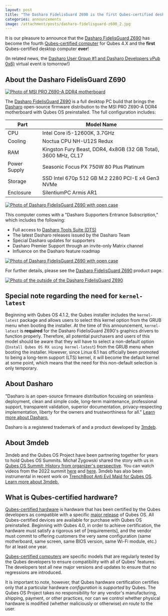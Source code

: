 ```yaml
---
layout: post
title: "The Dasharo FidelisGuard Z690 is the first Qubes-certified desktop computer!"
categories: announcements
image: /attachment/posts/dasharo-fidelisguard-z690_2.jpg
---
```


It is our pleasure to announce that the [Dasharo FidelisGuard Z690](https://3mdeb.com/shop/open-source-hardware/dasharo-fidelisguard-z690-qubes-os-certified/) has become the fourth [Qubes-certified computer](/doc/certified-hardware/) for Qubes 4.X and the **first** Qubes-certified desktop computer **ever**!

(In related news, the [Dasharo User Group #1 and Dasharo Developers vPub 0x6)](/news/2023/03/15/dasharo-user-group-1) virtual event is tomorrow!)

## About the Dasharo FidelisGuard Z690

[![Photo of MSI PRO Z690-A DDR4 motherboard](/attachment/posts/dasharo-fidelisguard-z690_1.jpg)](https://3mdeb.com/shop/open-source-hardware/dasharo-fidelisguard-z690-qubes-os-certified/)

The [Dasharo FidelisGuard Z690](https://3mdeb.com/shop/open-source-hardware/dasharo-fidelisguard-z690-qubes-os-certified/) is a full desktop PC build that brings the [Dasharo](https://dasharo.com/) open-source firmware distribution to the MSI PRO Z690-A DDR4 motherboard with Qubes OS preinstalled. The full configuration includes:

| Part         | Model Name                                                     |
|------------- | -------------------------------------------------------------- |
| CPU	         | Intel Core i5-12600K, 3.7GHz                                   |
| Cooling	     | Noctua CPU NH-U12S Redux                                       |
| RAM	         | Kingston Fury Beast, DDR4, 4x8GB (32 GB Total), 3600 MHz, CL17 |
| Power Supply | Seasonic Focus PX 750W 80 Plus Platinum                        |
| Storage      | SSD Intel 670p 512 GB M.2 2280 PCI-E x4 Gen3 NVMe              |
| Enclosure	   | SilentiumPC Armis AR1                                          |

[![Photo of Dasharo FidelisGuard Z690 with open case](/attachment/posts/dasharo-fidelisguard-z690_2.jpg)](https://3mdeb.com/shop/open-source-hardware/dasharo-fidelisguard-z690-qubes-os-certified/)

This computer comes with a "Dasharo Supporters Entrance Subscription," which includes the following:

- Full access to [Dasharo Tools Suite (DTS)](https://docs.dasharo.com/dasharo-tools-suite/overview/)
- The latest Dasharo releases issued by the Dasharo Team
- Special Dasharo updates for supporters
- Dasharo Premier Support through an invite-only Matrix channel
- Influence on the Dasharo feature roadmap

[![Photo of Dasharo FidelisGuard Z690 with open case](/attachment/posts/dasharo-fidelisguard-z690_3.jpg)](https://3mdeb.com/shop/open-source-hardware/dasharo-fidelisguard-z690-qubes-os-certified/)

For further details, please see the [Dasharo FidelisGuard Z690](https://3mdeb.com/shop/open-source-hardware/dasharo-fidelisguard-z690-qubes-os-certified/) product page.

[![Photo of the outside of the Dasharo FidelisGuard Z690](/attachment/posts/dasharo-fidelisguard-z690_4.jpg)](https://3mdeb.com/shop/open-source-hardware/dasharo-fidelisguard-z690-qubes-os-certified/)

## Special note regarding the need for `kernel-latest`

Beginning with Qubes OS 4.1.2, the Qubes installer includes the `kernel-latest` package and allows users to select this kernel option from the GRUB menu when booting the installer. At the time of this announcement, `kernel-latest` is **required** for the Dasharo FidelisGuard Z690's graphics drivers to function properly. Therefore, all potential purchasers and users of this model should be aware that they will have to select a non-default option (`Install Qubes OS RX using kernel-latest`) from the GRUB menu when booting the installer. However, since Linux 6.1 has officially been promoted to being a long-term support (LTS) kernel, it will become the default kernel at some point, which means that the need for this non-default selection is only temporary.

## About Dasharo

"Dasharo is an open-source firmware distribution focusing on seamless deployment, clean and simple code, long-term maintenance, professional support, transparent validation, superior documentation, privacy-respecting implementation, liberty for the owners and trustworthiness for all." [Learn more about Dasharo.](https://docs.dasharo.com/osf-trivia-list/dasharo/)

Dasharo is a registered trademark of and a product developed by [3mdeb](https://3mdeb.com/).

## About 3mdeb

3mdeb and the Qubes OS Project have been partnering together for years to hold Qubes OS Summits. Michał Żygowski shared the story with us in [Qubes OS Summit: History from organizer's perspective](/news/2022/09/07/qubes-os-summit-history/). You can watch videos from the 2022 summit [here](https://www.youtube.com/watch?v=hkWWz3xGqS8) and [here](https://www.youtube.com/watch?v=A9GrlQsQc7Q). 3mdeb has also been instrumental in recent work on [TrenchBoot Anti Evil Maid for Qubes OS](/news/2023/01/31/trenchboot-aem-for-qubes-os/). [Learn more about 3mdeb.](https://3mdeb.com/about-us/)

## What is Qubes-certified hardware?

[Qubes-certified hardware](/doc/certified-hardware/) is hardware that has been certified by the Qubes developers as compatible with a specific [major release](/doc/version-scheme/) of Qubes OS. All Qubes-certified devices are available for purchase with Qubes OS preinstalled. Beginning with Qubes 4.0, in order to achieve certification, the hardware must satisfy a rigorous set of [requirements], and the vendor must commit to offering customers the very same configuration (same motherboard, same screen, same BIOS version, same Wi-Fi module, etc.) for at least one year.

[Qubes-certified computers](/doc/certified-hardware/#qubes-certified-computers) are specific models that are regularly tested by the Qubes developers to ensure compatibility with all of Qubes' features. The developers test all new major versions and updates to ensure that no regressions are introduced.

It is important to note, however, that Qubes hardware certification certifies only that a particular hardware *configuration* is *supported* by Qubes. The Qubes OS Project takes no responsibility for any vendor's manufacturing, shipping, payment, or other practices, nor can we control whether physical hardware is modified (whether maliciously or otherwise) *en route* to the user.
